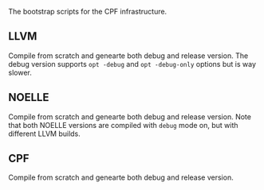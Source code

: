 The bootstrap scripts for the CPF infrastructure.

## LLVM
Compile from scratch and genearte both debug and release version.
The debug version supports `opt -debug` and `opt -debug-only` options but is way slower.

## NOELLE
Compile from scratch and genearte both debug and release version.
Note that both NOELLE versions are compiled with `debug` mode on, but with different LLVM builds.

## CPF
Compile from scratch and genearte both debug and release version.

